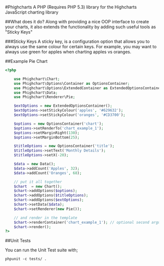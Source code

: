 #Phighcharts
A PHP (Requires PHP 5.3) library for the Highcharts JavaScript charting library

##What does it do?
Along with providing a nice OOP interface to create your charts, it also
extends the functionality by adding such useful tools as "Sticky Keys"

###Sticky Keys
A sticky key, is a configuration option that allows you to always use the same colour
for certain keys.
For example, you may want to always use green for apples when charting apples vs oranges.

##Example Pie Chart

```php
<?php

    use Phighchart\Chart;
    use Phighchart\Options\Container as OptionsContainer;
    use Phighchart\Options\ExtendedContainer as ExtendedOptionsContainer;
    use Phighchart\Data;
    use Phighchart\Renderer\Pie;

    $extOptions = new ExtendedOptionsContainer();
    $extOptions->setStickyColour('apples', '#629632');
    $extOptions->setStickyColour('oranges', '#CD3700');

    $options = new OptionsContainer('chart');
    $options->setRenderTo('chart_example_1');
    $options->setMarginRight(130);
    $options->setMarginBottom(25);

    $titleOptions = new OptionsContainer('title');
    $titleOptions->setText('Monthly Details');
    $titleOptions->setX(-20);

    $data = new Data();
    $data->addCount('Apples', 32);
    $data->addCount('Oranges', 68);

    // put it all together
    $chart  = new Chart();
    $chart->addOptions($options);
    $chart->addOptions($titleOptions);
    $chart->addOptions($extOptions);
    $chart->setData($data);
    $chart->setRenderer(new Pie());

    // and render in the template
    $chart->renderContainer('chart_example_1'); // optional second argument for element type
    $chart->render();
?>
```

##Unit Tests

You can run the Unit Test suite with;

    phpunit -c tests/ .